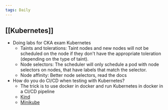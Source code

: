 ```yaml
---
tags: Daily
---
```


## [[Kubernetes]]
- Doing labs for CKA exam Kubernetes
  - Taints and tolerations: Taint nodes and new nodes will not be scheduled on the node if they don't have the appropriate toleration (depending on the type of taint).
  - Node selectors: The scheduler will only schedule a pod with node selectors on nodes,
  that have labels that match the selector.
  - Node affinity: Better node selectors, read the docs
- How do you do CI/CD when testing with Kubernetes?
  - The trick is to use docker in docker and run Kubernetes in docker in a CI/CD pipeline
  - [Kind](https://kind.sigs.k8s.io/)
  - [Minikube](https://minikube.sigs.k8s.io/docs/)
